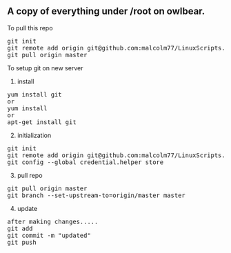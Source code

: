 <h2> A copy of everything under /root on owlbear.</h2>

To pull this repo</br>
<pre>
git init
git remote add origin git@github.com:malcolm77/LinuxScripts.git
git pull origin master
</pre>

To setup git on new server</br>

1) install
<pre>
yum install git
or
yum install <path-to-rpm>
or
apt-get install git
</pre>

2) initialization</br>
<pre>
git init
git remote add origin git@github.com:malcolm77/LinuxScripts.git
git config --global credential.helper store
</pre>

3) pull repo</br>
<pre>
git pull origin master
git branch --set-upstream-to=origin/master master
</pre>

4) update</br>
<pre>
after making changes.....
git add <file-that-was-changed-or-added>
git commit -m "updated"
git push
</pre>
